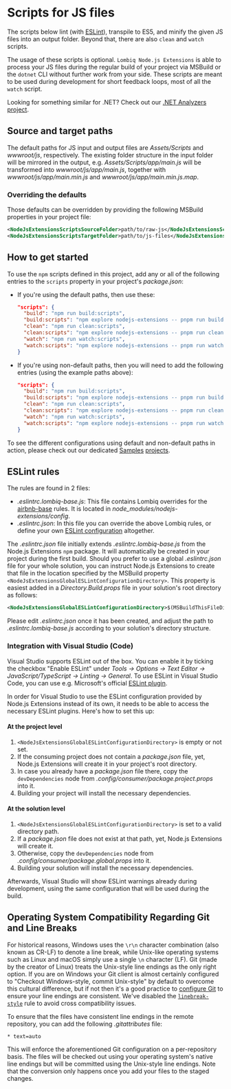 # Scripts for JS files

The scripts below lint (with [ESLint](https://eslint.org/)), transpile to ES5, and minify the given JS files into an output folder. Beyond that, there are also `clean` and `watch` scripts.

The usage of these scripts is optional. `Lombiq Node.js Extensions` is able to process your JS files during the regular build of your project via MSBuild or the `dotnet` CLI without further work from your side. These scripts are meant to be used during development for short feedback loops, most of all the `watch` script.

Looking for something similar for .NET? Check out our [.NET Analyzers project](https://github.com/Lombiq/.NET-Analyzers).

## Source and target paths

The default paths for JS input and output files are _Assets/Scripts_ and _wwwroot/js_, respectively. The existing folder structure in the input folder will be mirrored in the output, e.g. _Assets/Scripts/app/main.js_ will be transformed into _wwwroot/js/app/main.js_, together with _wwwroot/js/app/main.min.js_ and _wwwroot/js/app/main.min.js.map_.

### Overriding the defaults

Those defaults can be overridden by providing the following MSBuild properties in your project file:

```xml
<NodeJsExtensionsScriptsSourceFolder>path/to/raw-js</NodeJsExtensionsScriptsSourceFolder>
<NodeJsExtensionsScriptsTargetFolder>path/to/js-files</NodeJsExtensionsScriptsTargetFolder>
```

## How to get started

To use the `npm` scripts defined in this project, add any or all of the following entries to the `scripts` property in your project's _package.json_:

- If you're using the default paths, then use these:

  ```json
  "scripts": {
    "build": "npm run build:scripts",
    "build:scripts": "npm explore nodejs-extensions -- pnpm run build:scripts",
    "clean": "npm run clean:scripts",
    "clean:scripts": "npm explore nodejs-extensions -- pnpm run clean:scripts",
    "watch": "npm run watch:scripts",
    "watch:scripts": "npm explore nodejs-extensions -- pnpm run watch:scripts",
  }
  ```

- If you're using non-default paths, then you will need to add the following entries (using the example paths above):

  ```json
  "scripts": {
    "build": "npm run build:scripts",
    "build:scripts": "npm explore nodejs-extensions -- pnpm run build:scripts --source=path/to/raw-js --target=path/to/js-files",
    "clean": "npm run clean:scripts",
    "clean:scripts": "npm explore nodejs-extensions -- pnpm run clean:scripts --target=path/to/js-files",
    "watch": "npm run watch:scripts",
    "watch:scripts": "npm explore nodejs-extensions -- pnpm run watch:scripts --source=path/to/raw-js --target=path/to/js-files",
  }
  ```

To see the different configurations using default and non-default paths in action, please check out our dedicated [Samples](../../Lombiq.NodeJs.Extensions.Samples/Readme.md) [projects](../../Lombiq.NodeJs.Extensions.Samples.NuGet/Readme.md).

## ESLint rules

The rules are found in 2 files:

- _.eslintrc.lombiq-base.js_: This file contains Lombiq overrides for the [airbnb-base](https://www.npmjs.com/package/eslint-config-airbnb-base) rules. It is located in _node_modules/nodejs-extensions/config_.
- _.eslintrc.json_: In this file you can override the above Lombiq rules, or define your own [ESLint configuration](https://eslint.org/docs/latest/user-guide/configuring/configuration-files) altogether.

The _.eslintrc.json_ file initially extends _.eslintrc.lombiq-base.js_ from the Node.js Extensions `npm` package. It will automatically be created in your project during the first build. Should you prefer to use a global _.eslintrc.json_ file for your whole solution, you can instruct Node.js Extensions to create that file in the location specified by the MSBuild property `<NodeJsExtensionsGlobalESLintConfigurationDirectory>`. This property is easiest added in a _Directory.Build.props_ file in your solution's root directory as follows:

```xml
<NodeJsExtensionsGlobalESLintConfigurationDirectory>$(MSBuildThisFileDirectory)</NodeJsExtensionsGlobalESLintConfigurationDirectory>
```

Please edit _.eslintrc.json_ once it has been created, and adjust the path to _.eslintrc.lombiq-base.js_ according to your solution's directory structure.

### Integration with Visual Studio (Code)

Visual Studio supports ESLint out of the box. You can enable it by ticking the checkbox "Enable ESLint" under _Tools → Options → Text Editor → JavaScript/TypeScript → Linting → General_. To use ESLint in Visual Studio Code, you can use e.g. Microsoft's official [ESLint plugin](https://marketplace.visualstudio.com/items?itemName=dbaeumer.vscode-eslint).

In order for Visual Studio to use the ESLint configuration provided by Node.js Extensions instead of its own, it needs to be able to access the necessary ESLint plugins. Here's how to set this up:

#### At the project level

1. `<NodeJsExtensionsGlobalESLintConfigurationDirectory>` is empty or not set.
2. If the consuming project does not contain a _package.json_ file, yet, Node.js Extensions will create it in your project's root directory.
3. In case you already have a _package.json_ file there, copy the `devDependencies` node from _.config/consumer/package.project.props_ into it.
4. Building your project will install the necessary dependencies.

#### At the solution level

1. `<NodeJsExtensionsGlobalESLintConfigurationDirectory>` is set to a valid directory path.
2. If a _package.json_ file does not exist at that path, yet, Node.js Extensions will create it.
3. Otherwise, copy the `devDependencies` node from _.config/consumer/package.global.props_ into it.
4. Building your solution will install the necessary dependencies.

Afterwards, Visual Studio will show ESLint warnings already during development, using the same configuration that will be used during the build.

## Operating System Compatibility Regarding Git and Line Breaks

For historical reasons, Windows uses the `\r\n` character combination (also known as CR-LF) to denote a line break, while Unix-like operating systems such as Linux and macOS simply use a single `\n` character (LF). Git (made by the creator of Linux) treats the Unix-style line endings as the only right option. If you are on Windows your Git client is almost certainly configured to "Checkout Windows-style, commit Unix-style" by default to overcome this cultural difference, but if not then it's a good practice to [configure Git](https://git-scm.com/book/en/v2/Customizing-Git-Git-Configuration#_formatting_and_whitespace) to ensure your line endings are consistent. We've disabled the [`linebreak-style`](https://eslint.org/docs/latest/rules/linebreak-style) rule to avoid cross compatibility issues.

To ensure that the files have consistent line endings in the remote repository, you can add the following _.gitattributes_ file:

```gitattributes
* text=auto
```

This will enforce the aforementioned Git configuration on a per-repository basis. The files will be checked out using your operating system's native line endings but will be committed using the Unix-style line endings. Note that the conversion only happens once you add your files to the staged changes.
